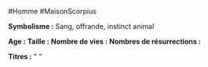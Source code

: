 #Homme #MaisonScorpius

**Symbolisme :** Sang, offrande, instinct animal

**Age :**
**Taille :**
**Nombre de vies :**
**Nombres de résurrections :**

**Titres :** 
"
"

